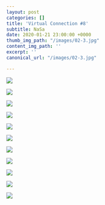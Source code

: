 ```yaml
---
layout: post
categories: []
title: 'Virtual Connection #8'
subtitle: NaSa
date: 2020-01-21 23:00:00 +0000
thumb_img_path: "/images/02-3.jpg"
content_img_path: ''
excerpt: ''
canonical_url: "/images/02-3.jpg"

---
```

![](/images/bwok-2.jpg)

![](/images/01.SAR.nasiosa_PG_04.jpg)

![](/images/02-3.jpg)

![](/images/03.SAR_MG_0002.jpg)

![](/images/04-2.jpg)

![](/images/05.SAR_MG_6381.jpg)

![](/images/06.SAR.jpg)

![](/images/07.SAR_MG_8333.jpg)

![](/images/08-1.jpg)

![](/images/09.SAR.nasiosa_PG_10.jpg)

![](/images/10-1.jpg)